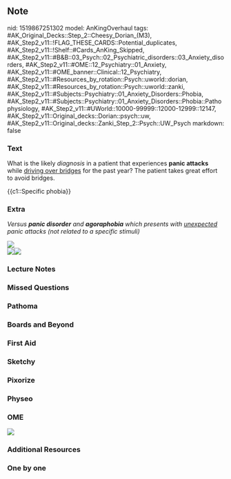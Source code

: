 ## Note
nid: 1519867251302
model: AnKingOverhaul
tags: #AK_Original_Decks::Step_2::Cheesy_Dorian_(M3), #AK_Step2_v11::!FLAG_THESE_CARDS::Potential_duplicates, #AK_Step2_v11::!Shelf::#Cards_AnKing_Skipped, #AK_Step2_v11::#B&B::03_Psych::02_Psychiatric_disorders::03_Anxiety_disorders, #AK_Step2_v11::#OME::12_Psychiatry::01_Anxiety, #AK_Step2_v11::#OME_banner::Clinical::12_Psychiatry, #AK_Step2_v11::#Resources_by_rotation::Psych::uworld::dorian, #AK_Step2_v11::#Resources_by_rotation::Psych::uworld::zanki, #AK_Step2_v11::#Subjects::Psychiatry::01_Anxiety_Disorders::Phobia, #AK_Step2_v11::#Subjects::Psychiatry::01_Anxiety_Disorders::Phobia::Pathophysiology, #AK_Step2_v11::#UWorld::10000-99999::12000-12999::12147, #AK_Step2_v11::Original_decks::Dorian::psych::uw, #AK_Step2_v11::Original_decks::Zanki_Step_2::Psych::UW_Psych
markdown: false

### Text
What is the likely <i>diagnosis</i> in a patient that experiences
<b>panic attacks</b> while <u>driving over bridges</u> for the past
year? The patient takes great effort to avoid bridges.
<div>
  {{c1::Specific phobia}}
</div>

### Extra
<i>Versus <b>panic disorder</b> and <b>agoraphobia</b> which
presents with <u>unexpected</u> panic attacks (not related to a
specific stimuli)</i>
<div>
  <div>
    <div>
      <i><img src="fine%20(1).png"></i>
    </div>
  </div>
</div>
<div>
  <i><img src="paste-561107412451329.jpg"><img src=
  "paste-563783177076737.jpg"></i>
</div>

### Lecture Notes


### Missed Questions


### Pathoma


### Boards and Beyond


### First Aid


### Sketchy


### Pixorize


### Physeo


### OME
<div class="ome-widget">
  <a href=
  "https://onlinemeded.org/spa/psychiatry?ref=anki"><img src=
  "_OME_AnkiFlashcards_Topic_4.png"></a>
</div>

### Additional Resources


### One by one

